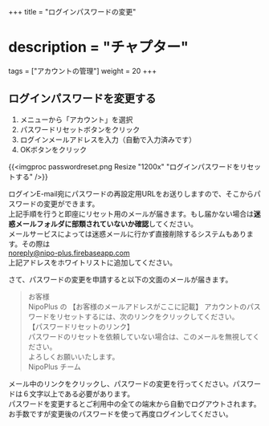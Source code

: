 +++
title = "ログインパスワードの変更"
# description = "チャプター"
tags = ["アカウントの管理"]
weight = 20
+++

## ログインパスワードを変更する

1. メニューから「アカウント」を選択
1. パスワードリセットボタンをクリック
1. ログインメールアドレスを入力（自動で入力済みです）
1. OKボタンをクリック

{{<imgproc passwordreset.png Resize "1200x" "ログインパスワードをリセットする" />}}

ログインE-mail宛にパスワードの再設定用URLをお送りしますので、そこからパスワードの変更ができます。  
上記手順を行うと即座にリセット用のメールが届きます。もし届かない場合は**迷惑メールフォルダに部類されていないか確認**してください。  
メールサービスによっては迷惑メールに行かず直接削除するシステムもあります。その際は  
noreply@nipo-plus.firebaseapp.com  
上記アドレスをホワイトリストに追加してください。

さて、パスワードの変更を申請すると以下の文面のメールが届きます。

> お客様  
> NipoPlus の 【お客様のメールアドレスがここに記載】 アカウントのパスワードをリセットするには、次のリンクをクリックしてください。  
> 【パスワードリセットのリンク】  
> パスワードのリセットを依頼していない場合は、このメールを無視してください。  
> よろしくお願いいたします。  
> NipoPlus チーム  

メール中のリンクをクリックし、パスワードの変更を行ってください。パスワードは６文字以上である必要があります。  
パスワードを変更するとご利用中の全ての端末から自動でログアウトされます。お手数ですが変更後のパスワードを使って再度ログインしてください。
